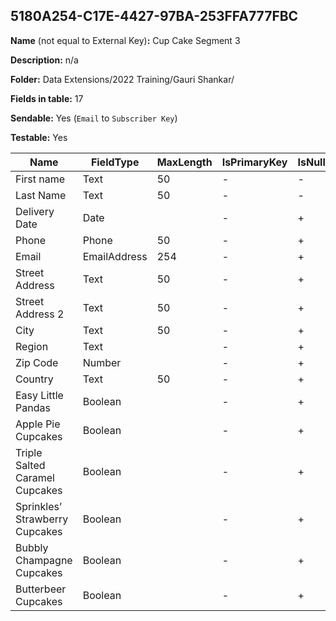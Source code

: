 ## 5180A254-C17E-4427-97BA-253FFA777FBC

**Name** (not equal to External Key)**:** Cup Cake Segment 3

**Description:** n/a

**Folder:** Data Extensions/2022 Training/Gauri Shankar/

**Fields in table:** 17

**Sendable:** Yes (`Email` to `Subscriber Key`)

**Testable:** Yes

| Name | FieldType | MaxLength | IsPrimaryKey | IsNullable | DefaultValue |
| --- | --- | --- | --- | --- | --- |
| First name | Text | 50 | - | - |  |
| Last Name | Text | 50 | - | - |  |
| Delivery Date | Date |  | - | + |  |
| Phone | Phone | 50 | - | + |  |
| Email | EmailAddress | 254 | - | + |  |
| Street Address | Text | 50 | - | + |  |
| Street Address 2 | Text | 50 | - | + |  |
| City | Text | 50 | - | + |  |
| Region | Text |  | - | + |  |
| Zip Code | Number |  | - | + |  |
| Country | Text | 50 | - | + |  |
| Easy Little Pandas | Boolean |  | - | + | false |
| Apple Pie Cupcakes | Boolean |  | - | + | false |
| Triple Salted Caramel Cupcakes | Boolean |  | - | + | false |
| Sprinkles’ Strawberry Cupcakes | Boolean |  | - | + | false |
| Bubbly Champagne Cupcakes | Boolean |  | - | + | false |
| Butterbeer Cupcakes | Boolean |  | - | + | false |
